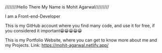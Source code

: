 ////////Hello There My Name is Mohit Agarwal/////////

I am a Front-end-Developer

This is my GitHub account where you find many code, and use it for free, if you considered it important😀😀😀😀😀

This is my Portfolio Website, where you can get to know more about me and my Projects.
Link: https://mohit-agarwal.netlify.app/
